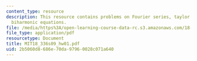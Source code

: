 ```yaml
---
content_type: resource
description: This resource contains problems on Fourier series, taylor series, and
  biharmonic equations.
file: /media/https%3A/open-learning-course-data-rc.s3.amazonaws.com/18-336-numerical-methods-for-partial-differential-equations-spring-2009/2b5060d8686e70da97960028c071a640_MIT18_336s09_hw01.pdf
file_type: application/pdf
resourcetype: Document
title: MIT18_336s09_hw01.pdf
uid: 2b5060d8-686e-70da-9796-0028c071a640
---
```

